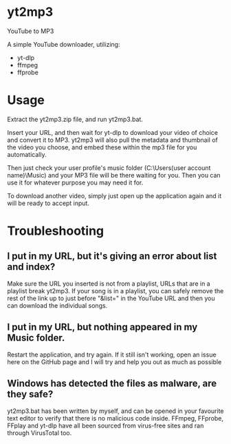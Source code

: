 # yt2mp3
YouTube to MP3

A simple YouTube downloader, utilizing: 

- yt-dlp
- ffmpeg
- ffprobe

<h1>Usage</h1>

Extract the yt2mp3.zip file, and run yt2mp3.bat.

Insert your URL, and then wait for yt-dlp to download your video of choice and convert it to MP3. yt2mp3 will also pull the metadata and thumbnail of the video you choose, and embed these within the mp3 file for you automatically.

Then just check your user profile's music folder (C:\Users\(user account name)\Music) and your MP3 file will be there waiting for you. Then you can use it for whatever purpose you may need it for.

To download another video, simply just open up the application again and it will be ready to accept input.

<h1>Troubleshooting</h1>

<h2>I put in my URL, but it's giving an error about list and index?</h2>
Make sure the URL you inserted is not from a playlist, URLs that are in a playlist break yt2mp3. If your song is in a playlist, you can safely remove the rest of the link up to just before "&list=" in the YouTube URL and then you can download the individual songs.

<h2>I put in my URL, but nothing appeared in my Music folder.</h2>
Restart the application, and try again. If it still isn't working, open an issue here on the GitHub page and I will try and help you out as much as possible

<h2>Windows has detected the files as malware, are they safe?</h2>
yt2mp3.bat has been written by myself, and can be opened in your favourite text editor to verify that there is no malicious code inside. FFmpeg, FFprobe, FFplay and yt-dlp have all been sourced from virus-free sites and ran through VirusTotal too.
